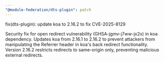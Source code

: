 ```yaml
---
"@module-federation/dts-plugin": patch
---
```


fix(dts-plugin): update koa to 2.16.2 to fix CVE-2025-8129

Security fix for open redirect vulnerability (GHSA-jgmv-j7ww-jx2x) in koa dependency.
Updates koa from 2.16.1 to 2.16.2 to prevent attackers from manipulating the Referrer 
header in koa's back redirect functionality. Version 2.16.2 restricts redirects to 
same-origin only, preventing malicious external redirects.
